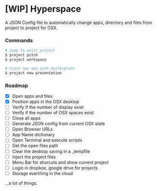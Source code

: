 # [WIP] Hyperspace

A JSON Config file to automatically change apps, directory and files from project to project for OSX.

### Commands

```sh
# Jump to exist project
$ project pitch
$ project workspace

# Start new one with boilerplate
$ project new presentation
```

### Roadmap

- [x] Open apps and files
- [x] Position apps in the OSX desktop
- [ ] Verify if the number of display exist
- [ ] Verify if the number of OSX spaces exist
- [ ] Close all apps
- [ ] Generate JSON config from current OSX state
- [ ] Open Browser URLs
- [ ] App Name dictionary
- [ ] Open Terminal and execute scripts
- [ ] Get the open files path
- [ ] Clear the desktop saving in a _tempfile
- [ ] Inject the project files
- [ ] Menu Bar for shorcuts and show current project
- [ ] Login in dropbox, google drive for projects
- [ ] Storage everthing in the cloud

...a lot of things.
